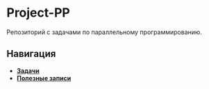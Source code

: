 # Project-PP

Репозиторий с задачами по параллельному программированию.

## Навигация

* [**Задачи**](https://github.com/timattt/Project-PP/blob/master/Problems.md)
* [**Полезные записи**](https://github.com/timattt/Project-PP/blob/master/Docs.md)
